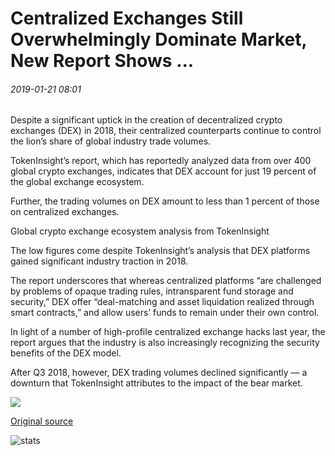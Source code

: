 # Centralized Exchanges Still Overwhelmingly Dominate Market, New Report Shows ...

###### 2019-01-21 08:01

Despite a significant uptick in the creation of decentralized crypto exchanges (DEX) in 2018, their centralized counterparts continue to control the lion’s share of global industry trade volumes.

TokenInsight’s report, which has reportedly analyzed data from over 400 global crypto exchanges, indicates that DEX account for just 19 percent of the global exchange ecosystem.

Further, the trading volumes on DEX amount to less than 1 percent of those on centralized exchanges.

Global crypto exchange ecosystem analysis from TokenInsight

The low figures come despite TokenInsight’s analysis that DEX platforms gained significant industry traction in 2018.

The report underscores that whereas centralized platforms “are challenged by problems of opaque trading rules, intransparent fund storage and security,” DEX offer “deal-matching and asset liquidation realized through smart contracts,” and allow users’ funds to remain under their own control.

In light of a number of high-profile centralized exchange hacks last year, the report argues that the industry is also increasingly recognizing the security benefits of the DEX model.

After Q3 2018, however, DEX trading volumes declined significantly — a downturn that TokenInsight attributes to the impact of the bear market.

![](https://s3.cointelegraph.com/storage/uploads/view/b88e56a26982beb35eb3665b9715d855.png)

[Original source](https://cointelegraph.com/news/centralized-exchanges-still-overwhelmingly-dominate-market-new-report-shows)

![stats](https://c.statcounter.com/11760860/0/a89fa40b/1/ "stats")